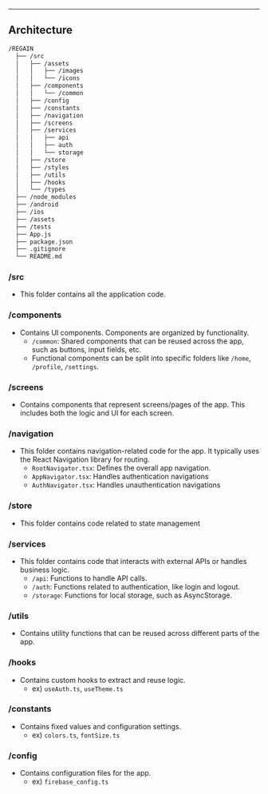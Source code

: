 ---

## Architecture

```bash
/REGAIN
  ├── /src
  │   ├── /assets
  │   │   ├── /images
  │   │   └── /icons
  │   ├── /components
  │   │   └── /common
  │   ├── /config
  │   ├── /constants
  │   ├── /navigation
  │   ├── /screens
  │   ├── /services
  │   │   ├── api
  │   │   ├── auth
  │   │   └── storage
  │   ├── /store
  │   ├── /styles
  │   ├── /utils
  │   ├── /hooks
  │   └── /types
  ├── /node_modules
  ├── /android
  ├── /ios
  ├── /assets
  ├── /tests
  ├── App.js
  ├── package.json
  ├── .gitignore
  └── README.md
```

### /src

- This folder contains all the application code.

### /components

- Contains UI components. Components are organized by functionality.
  - `/common`: Shared components that can be reused across the app, such as buttons, input fields, etc.
  - Functional components can be split into specific folders like `/home`, `/profile`, `/settings`.

### /screens

- Contains components that represent screens/pages of the app. This includes both the logic and UI for each screen.

### /navigation

- This folder contains navigation-related code for the app. It typically uses the React Navigation library for routing.
  - `RootNavigator.tsx`: Defines the overall app navigation.
  - `AppNavigator.tsx`: Handles authentication navigations
  - `AuthNavigator.tsx`: Handles unauthentication navigations

### /store

- This folder contains code related to state management

### /services

- This folder contains code that interacts with external APIs or handles business logic.
  - `/api`: Functions to handle API calls.
  - `/auth`: Functions related to authentication, like login and logout.
  - `/storage`: Functions for local storage, such as AsyncStorage.

### /utils

- Contains utility functions that can be reused across different parts of the app.

### /hooks

- Contains custom hooks to extract and reuse logic.
  - ex) `useAuth.ts`, `useTheme.ts`

### /constants

- Contains fixed values and configuration settings.
  - ex) `colors.ts`, `fontSize.ts`

### /config

- Contains configuration files for the app.
  - ex) `firebase_config.ts`
